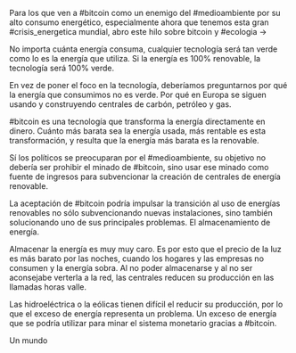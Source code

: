 Para los que ven a #bitcoin como un enemigo del #medioambiente por su alto consumo energético, especialmente ahora que tenemos esta gran #crisis_energetica mundial, abro este hilo sobre bitcoin y #ecologia ->

No importa cuánta energía consuma, cualquier tecnología será tan verde como lo es la energía que utiliza. Si la energía es 100% renovable, la tecnología será 100% verde.

En vez de poner el foco en la tecnología, deberíamos preguntarnos por qué la energía que consumimos no es verde. Por qué en Europa se siguen usando y construyendo centrales de carbón, petróleo y gas.

#bitcoin es una tecnología que transforma la energía directamente en dinero. Cuánto más barata sea la energía usada, más rentable es esta transformación, y resulta que la energía más barata es la renovable.

Sí los políticos se preocuparan por el #medioambiente, su objetivo no debería ser prohibir el minado de #bitcoin, sino usar ese minado como fuente de ingresos para subvencionar la creación de centrales de energía renovable.

La aceptación de #bitcoin podría impulsar la transición al uso de energías renovables no sólo subvencionando nuevas instalaciones, sino también solucionando uno de sus principales problemas. El almacenamiento de energía.

Almacenar la energía es muy muy caro. Es por esto que el precio de la luz es más barato por las noches, cuando los hogares y las empresas no consumen y la energía sobra. Al no poder almacenarse y al no ser aconsejabe verterla a la red, las centrales reducen su producción en las llamadas horas valle.

Las hidroeléctrica o la eólicas tienen difícil el reducir su producción, por lo que el exceso de energía representa un problema. Un exceso de energía que se podría utilizar para minar el sistema monetario gracias a #bitcoin.

Un mundo 